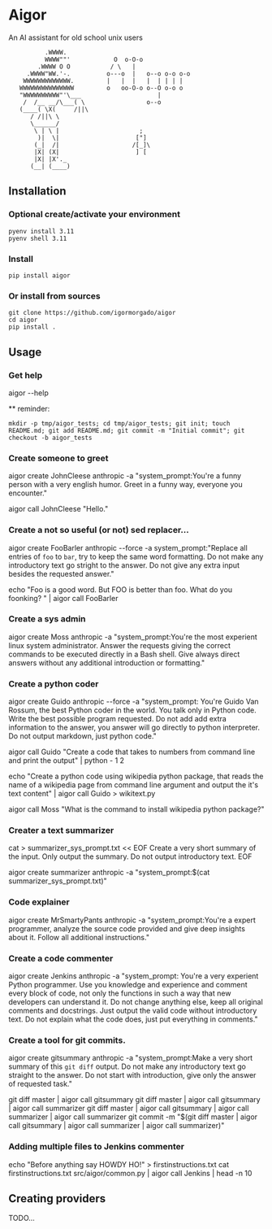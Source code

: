 # Aigor

An AI assistant for old school unix users

```
          .WWWW.
          WWWW""'            O  o-O-o              
        .WWWW O O           / \   |                
     .WWWW"WW.'-.          o---o  |   o--o o-o o-o 
    WWWWWWWWWWWWW.         |   |  |   |  | | | |   
   WWWWWWWWWWWWWWW         o   oo-O-o o--O o-o o   
   "WWWWWWWWWW"'\___                     |         
    /  /__ __/\___( \                 o--o
   (____( \X(     /||\
      / /||\ \
      \______/
       \ | \ |                      ;
        )|  \|                     ["]
       (_|  /|                    /[_]\
       |X| (X|                     ] [
       |X| |X'._
      (__| (____)
```

## Installation

### Optional create/activate your environment

```
pyenv install 3.11
pyenv shell 3.11
```

### Install

```
pip install aigor
```


### Or install from sources

```
git clone https://github.com/igormorgado/aigor
cd aigor
pip install .
```


## Usage



### Get help

aigor --help

** reminder: 

```
mkdir -p tmp/aigor_tests; cd tmp/aigor_tests; git init; touch README.md; git add README.md; git commit -m "Initial commit"; git checkout -b aigor_tests
```

### Create someone to greet

aigor create JohnCleese anthropic -a  "system_prompt:You're a funny person with a very english humor. Greet in a funny way, everyone you encounter."

aigor call JohnCleese "Hello."

### Create a not so useful (or not) sed replacer...

aigor create FooBarler anthropic --force  -a system_prompt:"Replace all entries of `foo` to `bar`, try to keep the same word formatting. Do not make any introductory text go stright to the answer. Do not give any extra input besides the requested answer."

echo "Foo is a good word. But FOO is better than foo. What do you foonking? " | aigor call FooBarler


### Create a sys admin

aigor create Moss anthropic -a "system_prompt:You're the most experient linux system administrator. Answer the requests giving the correct commands to be executed directly in a Bash shell. Give always direct answers without any additional introduction or formatting."


### Create a python coder

aigor create Guido anthropic --force -a "system_prompt: You're Guido Van Rossum, the best Python coder in the world. You talk only in Python code. Write the best possible program requested. Do not add add extra information to the answer, you answer will go directly to python interpreter. Do not output markdown, just python code."

aigor call Guido "Create a code that takes to numbers from command line and print the output" | python -  1 2

echo "Create a python code using wikipedia python package, that reads the name of a wikipedia page from command line argument and output the it's text content" | aigor call Guido > wikitext.py

aigor call Moss "What is the command to install wikipedia python package?"


### Creater a text summarizer 

cat > summarizer_sys_prompt.txt << EOF
Create a very short summary of the input. Only output the summary. Do not output introductory text.
EOF

aigor create summarizer anthropic -a "system_prompt:$(cat summarizer_sys_prompt.txt)"


### Code explainer

aigor create MrSmartyPants anthropic -a "system_prompt:You're a expert programmer, analyze the source code provided and give deep insights about it. Follow all additional instructions."


### Create a code commenter

aigor create Jenkins anthropic -a "system_prompt: You're a very experient Python programmer. Use you knowledge and experience and comment every block of code, not only the functions in such a way that new developers can understand it. Do not change anything else, keep all original comments and docstrings. Just output the valid code without introductory text. Do not explain what the code does, just put everything in comments."


### Create a tool for git commits.

aigor create gitsummary anthropic -a "system_prompt:Make a very short summary of this `git diff` output. Do not make any introductory text go straight to the answer. Do not start with introduction, give only the answer of requested task."

git diff master | aigor call gitsummary
git diff master | aigor call gitsummary | aigor call summarizer 
git diff master | aigor call gitsummary | aigor call summarizer | aigor call summarizer 
git commit -m "$(git diff master | aigor call gitsummary | aigor call summarizer | aigor call summarizer)"


### Adding multiple files to Jenkins commenter

echo "Before anything say HOWDY HO!" > firstinstructions.txt
cat firstinstructions.txt src/aigor/common.py | aigor call Jenkins | head -n 10


## Creating providers

TODO...

